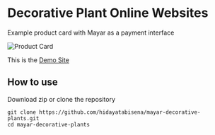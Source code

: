 # Decorative Plant Online Websites
Example product card with Mayar as a payment interface

![Product Card](https://user-images.githubusercontent.com/3937792/104719631-58e75f80-575f-11eb-8ac1-5fb427723786.jpg)

This is the [Demo Site](https://seo-dalmi.netlify.app/)

## How to use

Download zip or clone the repository

```
git clone https://github.com/hidayatabisena/mayar-decorative-plants.git
cd mayar-decorative-plants
```